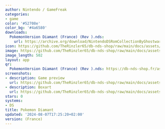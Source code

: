 ```yaml
---
author: Nintendo / GameFreak
categories:
- game
color: '#52708e'
color_bg: '#4a6580'
downloads:
  PokemonVersion Diamant (France) (Rev ).nds:
    url: https://archive.org/download/NintendoDSRomCollectionByGhostware/PokemonVersion%20Diamant%20%28France%29%20%28Rev%20%29.nds
icon: https://github.com/TheRinzler65/db-nds-shop/raw/main/docs/assets/images/icons/pokemondiamant.png
image: https://github.com/TheRinzler65/db-nds-shop/raw/main/docs/assets/images/icons/pokemondiamant.png
image_length: 502
layout: app
qr:
  PokemonVersion Diamant (France) (Rev ).nds: https://db-nds-shop.fr/assets/images/qr/pokemonversion-diamant-france-rev--nds.png
screenshots:
- description: Game preview
  url: https://github.com/TheRinzler65/db-nds-shop/raw/main/docs/assets/images/screenshots/pokemondiamant/pokemondiamant.png
- description: Boxart
  url: https://github.com/TheRinzler65/db-nds-shop/raw/main/docs/assets/images/boxart/PokemonVersion%20Diamant%20(France)%20(Rev%20).nds.png
stars: 0
systems:
- DS
title: Pokemon Diamant
updated: '2024-08-07T17:25:20+02:00'
version: (France)
---
```

